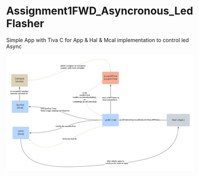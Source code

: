 # Assignment1FWD_Asyncronous_LedFlasher
Simple App with Tiva C for App &amp; Hal &amp; Mcal implementation to control led Async

![](Concept_map.png)
